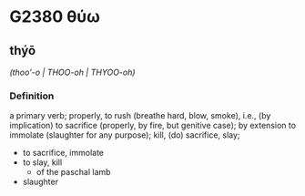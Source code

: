 # G2380 θύω

## thýō

_(thoo'-o | THOO-oh | THYOO-oh)_

### Definition

a primary verb; properly, to rush (breathe hard, blow, smoke), i.e., (by implication) to sacrifice (properly, by fire, but genitive case); by extension to immolate (slaughter for any purpose); kill, (do) sacrifice, slay; 

- to sacrifice, immolate
- to slay, kill
  - of the paschal lamb
- slaughter
